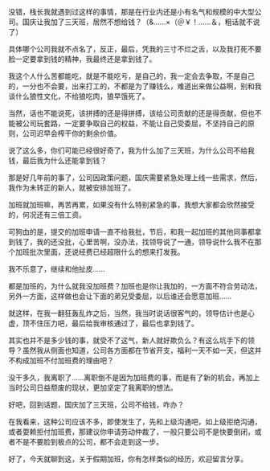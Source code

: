 没错，栈长我就遇到过这样的事情，那是在行业内还是小有名气和规模的中大型公司。国庆让我加了三天班，居然不想给钱？（&……×（＠￥！……＆，粗话就不说了）

具体哪个公司我就不点名了，反正，最后，凭我的三寸不烂之舌，以及我打死不要脸一定要拿到钱的精神，我最终还是拿到钱了。

我这个人什么苦都能吃，就是不能吃亏，是自己的，我一定会去争取，不是自己的，一分也不会要，出来打工的，不都是为了赚钱么，难道出来做公益啊，别和我谈什么狼性文化，不给狼吃肉，狼早饿死了。

当然，话也不能说死，该拼搏的还是得拼搏，该给公司贡献的还是得贡献，但也不能被公司玩套路，一定要争取自己的权益，不能让自己受委屈，不坚持自己的原则，公司迟早会榨干你的剩余价值。

说了这么多，你们可能已经很好奇了，我为什么加了三天班，为什么公司不给我钱，最后我为什么还能拿到钱？

那是好几年前的事了，公司因政策问题，国庆需要紧急处理上线一些需求，然后，我作为未转正的新人，就被安排加班了。

加班就加班嘛，再苦再累，如果没有什么特别紧急的事，我想大家都会欣然接受的，何况还有三倍工资。

可狗血的是，提交的加班申请一直不给我批，节后，和我一起加班的其他同事都拿到钱了，我的还没批，心里苦啊，没办法，找领导说了一通，领导说什么我不在那个加班批次里面，还说经费已经超限什么的想来打发我。

我不乐意了，继续和他扯皮……

都是加班的，为什么就我没加班费？加班也是你让我加的，一方面不符合劳动法，另外一方面，这样做也会让下面的弟兄受委屈，以后谁还会愿意加班……

就这样，在我一翻狂轰乱炸之后，当然，我当时说话很客气的，领导估计也是心虚，顶不住压力吧，最后给我审核通过了，最后也拿到钱了。

其实也并不是多少钱的事，就受不了这气，新人就好欺负么？有这么坑手下的领导？虽然我从侧面也知道，公司各方面都在节省开支，福利一天不如一天，但这并不构成加班不付加班费的理由吧？

没干多久，我离职了……离职倒不是因为加班费的事，而是有了新的机会，再加上当时公司日益颓废的现状，更加坚定了我离职的想法。

好吧，回到话题，国庆加了三天班，公司不给钱，咋办？

在我看来，这种公司应该不多，即使发生了，先和上级沟通吧，如上级拒绝沟通，或者耍赖拒付加班费，那建议你申请劳动仲裁了，一般只要公司不是快要倒闭，或者不是不要脸到极点的公司，都不会走到这一步。

好了，今天就聊到这，关于假期加班，你有怎样类似的经历，欢迎留言分享。

